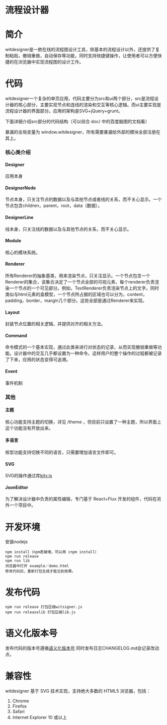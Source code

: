 流程设计器
==
# 简介

witdesigner是一款在线的流程图设计工具，除基本的流程设计以外，还提供了复制粘贴，撤销重做，自动保存等功能，同时支持快捷键操作，让使用者可以方便快捷的在浏览器中实现流程图的设计工作。

# 代码

witdesigner一个复杂的单页应用，代码主要分为src和ui两个部分，src是流程设计器的核心部分，主要实现节点和连线的渲染和交互等核心逻辑。而ui主要实现是流程设计器的界面部分。应用的架构是SVG+jQuery+grunt。

下面详细介绍src部分的代码结构（可以综合 doc/ 中的百度脑图的文档看）

暴漏的全局变量为 window.witdesigner，所有需要暴漏给外部的模块全部注册在其上。

### 核心类介绍

#### Designer
应用本身

#### DesignerNode
节点本身，只关注节点的数据以及与其他节点或者线的关系，而不关心显示。一个节点包含children，parent，root，data（数据）。

#### DesignerLine
线本身，只关注线的数据以及与其他节点的关系，而不关心显示。

#### Module
核心的模块系统。

#### Renderer
所有Renderer的抽象基类，用来渲染节点，只关注显示。一个节点包含一个Renderer的集合，该集合决定了一个节点全部的可视元素，每个renderer负责渲染一个节点的一个可见部分。例如，TextRenderer负责渲染节点上的文字。同时类似与html元素的盒模型，一个节点所占据的区域也可以分为，content，padding，border，margin几个部分。这些全部是通过Renderer来实现。

#### Layout
封装节点位置的相关逻辑，并提供对齐的相关方法。

#### Command
命令模式的一个基本实现，通过此类来进行对状态的记录，从而实现撤销重做等功能。设计器中的交互几乎都设置为一种命令，这样用户的整个操作的过程都被记录了下来，应用的状态变得可追溯。

#### Event
事件机制

### 其他

#### 主题
核心功能支持主题的切换，详见 /theme ，但目前只设置了一种主题，所以界面上这个功能没有开放出来。

#### 多语言
核型功能支持切换不同的语言，只需要增加语言文件即可。

#### SVG
SVG的操作通过库[kity.js](https://github.com/fex-team/kity)

#### JsonEditor
为了解决设计器中负责的属性编辑，专门基于 React+Flux 开发的组件，代码在另外一个项目中。

# 开发环境

安装nodejs

```
npm install（npm若被墙，可以用 cnpm install）
npm run release
npm run lib
浏览器中打开 example／demo.html
修改代码后，重新打包生成才能见到效果。
```

# 发布代码

```
npm run release 打包压缩witsigner.js
npm run releaselib 打包压缩lib.js
```

# 语义化版本号
发布代码的版本号遵循[语义化版本号](http://semver.org/lang/zh-CN/)
同时发布日志CHANGELOG.md会记录改动点。

# 兼容性

witdesigner 基于 SVG 技术实现，支持绝大多数的 HTML5 浏览器，包括：

1. Chrome
2. Firefox
3. Safari
4. Internet Explorer 10 或以上
